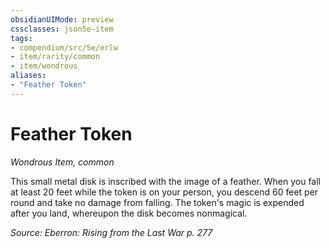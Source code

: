 ```yaml
---
obsidianUIMode: preview
cssclasses: json5e-item
tags:
- compendium/src/5e/erlw
- item/rarity/common
- item/wondrous
aliases: 
- "Feather Token"
---
```

# Feather Token
*Wondrous Item, common*  


This small metal disk is inscribed with the image of a feather. When you fall at least 20 feet while the token is on your person, you descend 60 feet per round and take no damage from falling. The token's magic is expended after you land, whereupon the disk becomes nonmagical.

*Source: Eberron: Rising from the Last War p. 277*